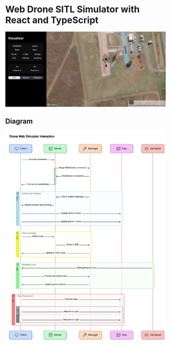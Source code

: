 # Web Drone SITL Simulator with React and TypeScript

![img](image.png)

## Diagram

![img](Diagram.png)
